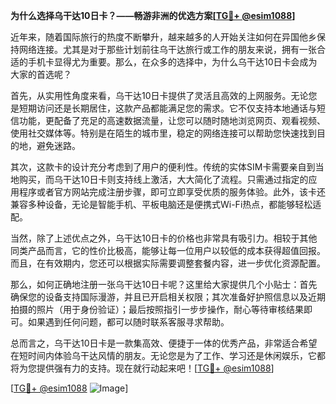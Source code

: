 **为什么选择乌干达10日卡？——畅游非洲的优选方案[[TG💪+ @esim1088](https://t.me/s/esim1088)]**

近年来，随着国际旅行的热度不断攀升，越来越多的人开始关注如何在异国他乡保持网络连接。尤其是对于那些计划前往乌干达旅行或工作的朋友来说，拥有一张合适的手机卡显得尤为重要。那么，在众多的选择中，为什么乌干达10日卡会成为大家的首选呢？

首先，从实用性角度来看，乌干达10日卡提供了灵活且高效的上网服务。无论您是短期访问还是长期居住，这款产品都能满足您的需求。它不仅支持本地通话与短信功能，更配备了充足的高速数据流量，让您可以随时随地浏览网页、观看视频、使用社交媒体等。特别是在陌生的城市里，稳定的网络连接可以帮助您快速找到目的地，避免迷路。

其次，这款卡的设计充分考虑到了用户的便利性。传统的实体SIM卡需要亲自到当地购买，而乌干达10日卡则支持线上激活，大大简化了流程。只需通过指定的应用程序或者官方网站完成注册步骤，即可立即享受优质的服务体验。此外，该卡还兼容多种设备，无论是智能手机、平板电脑还是便携式Wi-Fi热点，都能够轻松适配。

当然，除了上述优点之外，乌干达10日卡的价格也非常具有吸引力。相较于其他同类产品而言，它的性价比极高，能够让每一位用户以较低的成本获得超值回报。而且，在有效期内，您还可以根据实际需要调整套餐内容，进一步优化资源配置。

那么，如何正确地注册一张乌干达10日卡呢？这里给大家提供几个小贴士：首先确保您的设备支持国际漫游，并且已开启相关权限；其次准备好护照信息以及近期拍摄的照片（用于身份验证）；最后按照指引一步步操作，耐心等待审核结果即可。如果遇到任何问题，都可以随时联系客服寻求帮助。

总而言之，乌干达10日卡是一款集高效、便捷于一体的优秀产品，非常适合希望在短时间内体验乌干达风情的朋友。无论您是为了工作、学习还是休闲娱乐，它都将为您提供强有力的支持。现在就行动起来吧！[[TG💪+ @esim1088](https://t.me/s/esim1088)]

[[TG💪+ @esim1088](https://t.me/s/esim1088) ![Image](https://i.postimg.cc/4NQfJmqS/Snipaste-2025-05-13-00-14-12.png)]